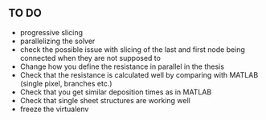 ## TO DO
* progressive slicing
* parallelizing the solver
* check the possible issue with slicing of the last and first node being connected when they are not supposed to
* Change how you define the resistance in parallel in the thesis
* Check that the resistance is calculated well by comparing with MATLAB (single pixel, branches etc.)
* Check that you get similar deposition times as in MATLAB
* Check that single sheet structures are working well
* freeze the virtualenv